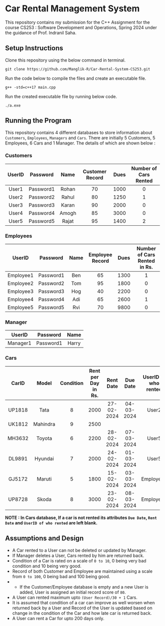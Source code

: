 # Car Rental Management System
This repository contains my submission for the C++ Assignment for the course CS253 : Software Development and Operations, Spring 2024 under the guidance of Prof. Indranil Saha.

## Setup Instructions
Clone this repository using the below command in terminal.
```
git clone https://github.com/Manglik-R/Car-Rental-System-CS253.git
```
Run the code below to compile the files and create an executable file.
```
g++ -std=c++17 main.cpp
```
Run the created executable file by running below code.
```
./a.exe
```

## Running the Program
This repository contains 4 different databases to store information about `Customers`, `Employees`, `Managers` and `Cars`.
There are initially 5 Customers, 5 Employees, 6 Cars and 1 Manager. The details of which are shown below :

### Customers
| UserID  | Password | Name  | Customer Record |  Dues  | Number of Cars Rented |
| :-------------: | :-------------: | :-------------: | :-------------: | :-------------: | :-------------: |
| User1 | Password1  | Rohan | 70 | 1000 | 0 |
| User2 | Password2  | Rahul | 80 | 1250 | 1 |
| User3 | Password3  | Karan | 90 | 2000 | 0 |
| User4 | Password4  | Amogh | 85 | 3000 | 0 |
| User5 | Password5  | Rajat | 95 | 1400 | 2 |

### Employees
| UserID  | Password | Name  | Employee Record |  Dues  | Number of Cars Rented in Rs. |
| :-------------: | :-------------: | :-------------: | :-------------: | :-------------: | :-------------: |
| Employee1 | Password1  | Ben | 65 | 1300 | 1 |
| Employee2 | Password2  | Tom | 95 | 1800 | 0 |
| Employee3 | Password3  | Hog | 40 | 2200 | 0 |
| Employee4 | Password4  | Adi | 65 | 2600 | 1 |
| Employee5 | Password5  | Rvi | 70 | 9800 | 0 |

### Manager
| UserID  | Password | Name  |
| :-------------: | :-------------: | :-------------: |
| Manager1 | Password1  | Harry |

### Cars
| CarID  | Model | Condition  | Rent per Day in Rs. |  Rent Date  | Due Date | UserID of who rented |
| :-------------: | :-------------: | :-------------: | :-------------: | :-------------: | :-----------: | :-----------: |
| UP1818 | Tata | 8 | 2000 | 27-02-2024 | 04-03-2024 | User2 |
| UK1812 | Mahindra | 9 | 2500 |  |  |  |
| MH3632 | Toyota | 6 | 2200 | 28-02-2024 | 07-03-2024 | User5 |
| DL9891 | Hyundai | 7 | 2000 | 24-02-2024 | 01-03-2024 | User5 |
| GJ5172 | Maruti | 5 | 1800 | 15-02-2024 | 03-03-2024 | Employee1 |
| UP8728 | Skoda | 8 | 3000 | 23-02-2024 | 08-03-2024 | Employee4 |

**NOTE : In Cars database, If a car is not rented its attributes `Due Date`, `Rent Date` and `UserID of who rented` are left blank.**

## Assumptions and Design 

- A Car rented to a User can not be deleted or updated by Manager.
- If Manager deletes a User, Cars rented by him are returned back.
- Condition of a Car is rated on a scale of `0 to 10`, 0 being very bad condition and 10 being very good.
- Record of both Customer and Employee are maintained using a scale from `0 to 100`, 0 being bad and 100 being good.
- - If the Customer/Employee database is empty and a new User is added, User is assigned an initial record score of `80`.
- A User can rented maximum upto `(User Record)/30 + 1` Cars.
- It is assumed that condition of a car can improve as well worsen when returned back by a User and Record of the User is updated based on change in the condition of the Car and how late car is returned back.
- A User can rent a Car for upto 200 days only.







